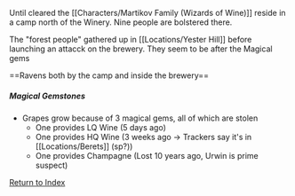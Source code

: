 Until cleared the [[Characters/Martikov Family (Wizards of Wine)]] reside in a camp north of the Winery. Nine people are bolstered there.

The "forest people" gathered up in [[Locations/Yester Hill]] before launching an attacck on the brewery. They seem to be after the Magical gems 

==Ravens both by the camp and inside the brewery==

##### Magical Gemstones
- Grapes grow because of 3 magical gems, all of which are stolen
	- One provides LQ Wine (5 days ago)
	- One provides HQ Wine (3 weeks ago -> Trackers say it's in [[Locations/Berets]] (sp?))
	- One provides Champagne (Lost 10 years ago, Urwin is prime suspect)

[Return to Index](_index)